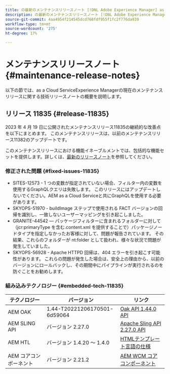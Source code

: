 ```yaml
---
title: の最新のメンテナンスリリースノート [!DNL Adobe Experience Manager] as a Cloud Service。
description: の最新のメンテナンスリリースノート [!DNL Adobe Experience Manager] as a Cloud Service。
source-git-commit: 4aa4954f214545dcd768fdf955f1fc2f776da939
workflow-type: tm+mt
source-wordcount: '275'
ht-degree: 17%

---
```



# メンテナンスリリースノート {#maintenance-release-notes}

以下の節では、as a Cloud ServiceExperience Managerの現在のメンテナンスリリースに関する技術リリースノートの概要を説明します。

## リリース 11835 {#release-11835}

2023 年 4 月 19 日に公開されたメンテナンスリリース11835の継続的な改善点を以下にまとめます。 このメンテナンスリリースは、以前のメンテナンスリリース11382のアップデートです。

このメンテナンスリリースにおける機能イネーブルメントでは、包括的な機能セットを提供します。詳しくは、[最新のリリースノート](/help/release-notes/release-notes-cloud/release-notes-current.md)を参照してください。

### 修正された問題 {#fixed-issues-11835}

- SITES-12573 - 1 つの変数が指定されていない場合、フィルター内の変数を使用するGraphQLクエリは失敗します。 このリリースにはアップデートしないでください。AEM as a Cloud Serviceと共にGraphQLを使用する必要があります。
- SKYOPS-51970 - buildImage ステップで使用される FACT バージョンの回帰を識別し、一致しないユーザーマッピングを引き起こしました。
- GRANITE-44542 — パッケージフィルターに含まれるフォルダーに対して（jcr:primaryType を含む.content.xml を提供することで）パッケージノードタイプを指定しなかったお客様に対して、問題が報告されています。 その結果、これらのフォルダーが nt:folder として扱われ、様々な状況で問題が発生していました。
- SKYOPS-56928 - Apache HTTPD 回帰は、404 エラーを引き起こす可能性があります。 これらの問題が発生した場合は、安全上の理由から、以前のバージョンにロールバックし、その期間中にパイプラインが実行されるのを防ぐことをお勧めします。

### 組み込みテクノロジー {#embedded-tech-11835}

| テクノロジー | バージョン | リンク |
|---|---|---|
| AEM OAK | 1.44-T20221206170501-6d59064 | [Oak API 1.44.0 API](https://www.javadoc.io/doc/org.apache.jackrabbit/oak-api/1.44.0/index.html) |
| AEM SLING API | バージョン 2.27.0 | [Apache Sling API 2.27.0 API](https://www.javadoc.io/doc/org.apache.sling/org.apache.sling.api/latest/index.html) |
| AEM HTL | バージョン 1.4.20 ～ 1.4.0 | [HTMLテンプレート言語の仕様](https://github.com/adobe/htl-spec) |
| AEM コアコンポーネント | バージョン 2.21.2 | [AEM WCM コアコンポーネント](https://github.com/adobe/aem-core-wcm-components) |
